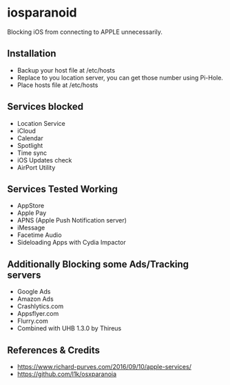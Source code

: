 # iosparanoid

Blocking iOS from connecting to APPLE unnecessarily.

## Installation

* Backup your host file at /etc/hosts
* Replace <Insert-Here> to you location server, you can get those number using Pi-Hole.
* Place hosts file at /etc/hosts

## Services blocked

* Location Service
* iCloud
* Calendar
* Spotlight
* Time sync
* iOS Updates check
* AirPort Utility

## Services Tested Working

* AppStore
* Apple Pay
* APNS (Apple Push Notification server)
* iMessage
* Facetime Audio
* Sideloading Apps with Cydia Impactor

## Additionally Blocking some Ads/Tracking servers

* Google Ads
* Amazon Ads
* Crashlytics.com
* Appsflyer.com
* Flurry.com
* Combined with UHB 1.3.0 by Thireus

## References & Credits

* https://www.richard-purves.com/2016/09/10/apple-services/
* https://github.com/l1k/osxparanoia
